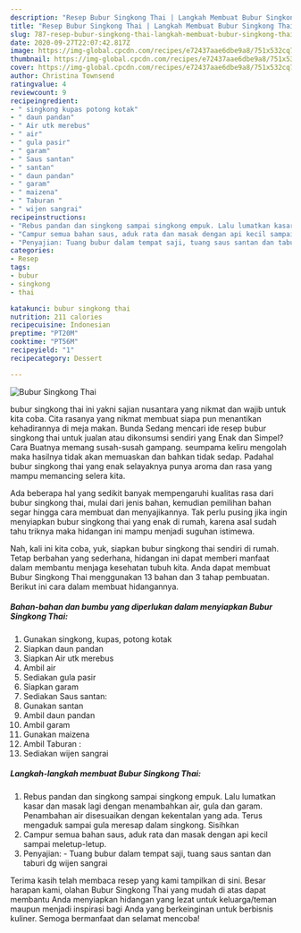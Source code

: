 ```yaml
---
description: "Resep Bubur Singkong Thai | Langkah Membuat Bubur Singkong Thai Yang Enak Dan Mudah"
title: "Resep Bubur Singkong Thai | Langkah Membuat Bubur Singkong Thai Yang Enak Dan Mudah"
slug: 787-resep-bubur-singkong-thai-langkah-membuat-bubur-singkong-thai-yang-enak-dan-mudah
date: 2020-09-27T22:07:42.817Z
image: https://img-global.cpcdn.com/recipes/e72437aae6dbe9a8/751x532cq70/bubur-singkong-thai-foto-resep-utama.jpg
thumbnail: https://img-global.cpcdn.com/recipes/e72437aae6dbe9a8/751x532cq70/bubur-singkong-thai-foto-resep-utama.jpg
cover: https://img-global.cpcdn.com/recipes/e72437aae6dbe9a8/751x532cq70/bubur-singkong-thai-foto-resep-utama.jpg
author: Christina Townsend
ratingvalue: 4
reviewcount: 9
recipeingredient:
- " singkong kupas potong kotak"
- " daun pandan"
- " Air utk merebus"
- " air"
- " gula pasir"
- " garam"
- " Saus santan"
- " santan"
- " daun pandan"
- " garam"
- " maizena"
- " Taburan "
- " wijen sangrai"
recipeinstructions:
- "Rebus pandan dan singkong sampai singkong empuk. Lalu lumatkan kasar dan masak lagi dengan menambahkan air, gula dan garam. Penambahan air disesuaikan dengan kekentalan yang ada. Terus mengaduk sampai gula meresap dalam singkong. Sisihkan"
- "Campur semua bahan saus, aduk rata dan masak dengan api kecil sampai meletup-letup."
- "Penyajian: Tuang bubur dalam tempat saji, tuang saus santan dan taburi dg wijen sangrai"
categories:
- Resep
tags:
- bubur
- singkong
- thai

katakunci: bubur singkong thai 
nutrition: 211 calories
recipecuisine: Indonesian
preptime: "PT20M"
cooktime: "PT56M"
recipeyield: "1"
recipecategory: Dessert

---
```



![Bubur Singkong Thai](https://img-global.cpcdn.com/recipes/e72437aae6dbe9a8/751x532cq70/bubur-singkong-thai-foto-resep-utama.jpg)


bubur singkong thai ini yakni sajian nusantara yang nikmat dan wajib untuk kita coba. Cita rasanya yang nikmat membuat siapa pun menantikan kehadirannya di meja makan.
Bunda Sedang mencari ide resep bubur singkong thai untuk jualan atau dikonsumsi sendiri yang Enak dan Simpel? Cara Buatnya memang susah-susah gampang. seumpama keliru mengolah maka hasilnya tidak akan memuaskan dan bahkan tidak sedap. Padahal bubur singkong thai yang enak selayaknya punya aroma dan rasa yang mampu memancing selera kita.



Ada beberapa hal yang sedikit banyak mempengaruhi kualitas rasa dari bubur singkong thai, mulai dari jenis bahan, kemudian pemilihan bahan segar hingga cara membuat dan menyajikannya. Tak perlu pusing jika ingin menyiapkan bubur singkong thai yang enak di rumah, karena asal sudah tahu triknya maka hidangan ini mampu menjadi suguhan istimewa.


Nah, kali ini kita coba, yuk, siapkan bubur singkong thai sendiri di rumah. Tetap berbahan yang sederhana, hidangan ini dapat memberi manfaat dalam membantu menjaga kesehatan tubuh kita. Anda dapat membuat Bubur Singkong Thai menggunakan 13 bahan dan 3 tahap pembuatan. Berikut ini cara dalam membuat hidangannya.

<!--inarticleads1-->

##### Bahan-bahan dan bumbu yang diperlukan dalam menyiapkan Bubur Singkong Thai:

1. Gunakan  singkong, kupas, potong kotak
1. Siapkan  daun pandan
1. Siapkan  Air utk merebus
1. Ambil  air
1. Sediakan  gula pasir
1. Siapkan  garam
1. Sediakan  Saus santan:
1. Gunakan  santan
1. Ambil  daun pandan
1. Ambil  garam
1. Gunakan  maizena
1. Ambil  Taburan :
1. Sediakan  wijen sangrai




<!--inarticleads2-->

##### Langkah-langkah membuat Bubur Singkong Thai:

1. Rebus pandan dan singkong sampai singkong empuk. Lalu lumatkan kasar dan masak lagi dengan menambahkan air, gula dan garam. Penambahan air disesuaikan dengan kekentalan yang ada. Terus mengaduk sampai gula meresap dalam singkong. Sisihkan
1. Campur semua bahan saus, aduk rata dan masak dengan api kecil sampai meletup-letup.
1. Penyajian: - Tuang bubur dalam tempat saji, tuang saus santan dan taburi dg wijen sangrai




Terima kasih telah membaca resep yang kami tampilkan di sini. Besar harapan kami, olahan Bubur Singkong Thai yang mudah di atas dapat membantu Anda menyiapkan hidangan yang lezat untuk keluarga/teman maupun menjadi inspirasi bagi Anda yang berkeinginan untuk berbisnis kuliner. Semoga bermanfaat dan selamat mencoba!
